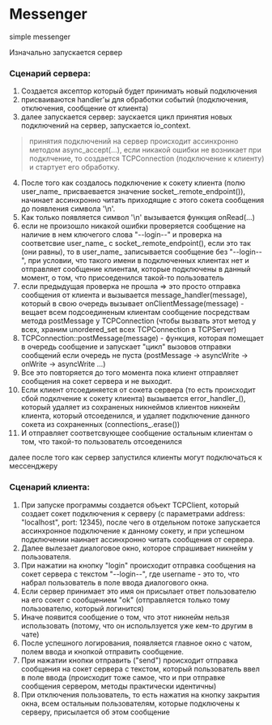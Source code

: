 # Messenger
simple messenger

Изначально запускается сервер
### Сценарий сервера:
1. Создается аксептор который будет принимать новый подключения
2. присваиваются handler'ы для обработки событий (подключения, отключения, сообщение от клиента)
3. далее запускается сервер: заускается цикл принятия новых подключений на сервер, запускается io_context.
> принятия подключений на сервер происходит ассинхронно методом async_accept(...), если никакой ошибки не возникает при подклчение, то создается TCPConnection (подключение к клиенту) и стартует его обработку. 

4. После того как создалось подключение к сокету клиента (полю user_name_ присваевается значение socket_.remote_endpoint()), начинает ассинхронно читать приходящие с этого сокета сообщения до появления символа '\n'.
5. Как только появляется символ '\n' вызывается функция onRead(...)
6. если не произошло никакой ошибки проверяется сообщение на наличие в нем ключегого слова "--login--" и проверка на соответсвие user_name_ с socket_.remote_endpoint(), если это так (они равны), то в user_name_ записывается сообщение без "--login--", при условии, что такого имени в подключенных клиентах нет и отправляет сообщение клиентам, которые подключены в данный момент, о том, что присоеденился такой-то пользователь
7. если предыдущая проверка не прошла => это просто отправка сообщения от клиента и вызывается message_handler(message), который в свою очередь вызывает onClientMessage(message) - вещает всем подсоединеным клиентам сообщение посредствам метода postMessage у TCPConnection (чтобы вызвать этот метод у всех, храним unordered_set всех TCPConnection в TCPServer)
8. TCPConnection::postMessage(message) - функция, которая помещает в очередь сообщение и запускает "цикл" вызовов отправки сообщений если очередь не пуста (postMessage -> asyncWrite -> onWrite -> asyncWrite ...) 
9. Все это повторяется до того момента пока клиент отправляет сообщения на сокет сервера и не выходит.
10. Если клиент отсоединяется от сокета сервера (то есть происходит сбой подклчение к сокету клиента) вызывается error_handler_(), который удаляет из сохраненых никнеймов клиентов никнейм клиента, который отсоеденился, и удаляет подключение данного сокета из сохраненных (connections_.erase())
11. И отправляет соответсвующее сообщение остальным клиентам о том, что такой-то пользователь отсоеденился

далее после того как сервер запустился клиенты могут подключаться к мессенджеру
### Сценарий клиента:
1. При запуске программы создается объект TCPClient, который создает сокет подключения к серверу (с параметрами address: "localhost", port: 12345), после чего в отдельном потоке запускается ассинхронное подключение к данному сокету, и при успешном подключении наинает ассинхронно читать сообщения от сервера.
2. Далее вылезает диалоговое окно, которое спрашивает никнейм у пользователя.
3. При нажатии на кнопку "login" происходит отправка сообщения на сокет сервера с текстом "--login--<username>", где username - это то, что набрал пользователь в поле ввода диалогового окна.
4. Если сервер принимает это имя он присылает ответ пользователю на его сокет с сообщением "ok" (отправляется только тому пользователю, который логинится)
5. Иначе появится сообщение о том, что этот никнейм нельзя использовать (потому, что он испольлзуется уже кем-то другим в чате)
5. После успешного логирования, появляется главное окно с чатом, полем ввода и кнопкой отправить сообщение.
6. При нажатии кнопки отправить ("send") происходит отправка сообщения на сокет сервера с текстом, который пользователь ввел в поле ввода (происходит тоже самое, что и при отправке сообщения сервером, методы практически идентичны)
7. При отключения пользователь, то есть нажатия на кнопку закрытия окна, всем остальным пользователям, которые подключены к серверу, присылается об этом сообщение

